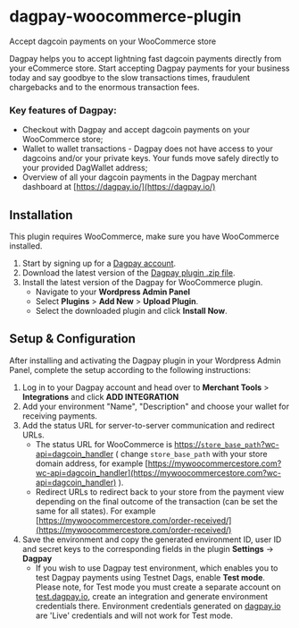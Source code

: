 # dagpay-woocommerce-plugin

Accept dagcoin payments on your WooCommerce store

Dagpay helps you to accept lightning fast dagcoin payments directly from your eCommerce store. Start accepting Dagpay payments for your business today and say goodbye to the slow transactions times, fraudulent chargebacks and to the enormous transaction fees.

### Key features of Dagpay:
* Checkout with Dagpay and accept dagcoin payments on your WooCommerce store;
* Wallet to wallet transactions - Dagpay does not have access to your dagcoins and/or your private keys. Your funds move safely directly to your provided DagWallet address;
* Overview of all your dagcoin payments in the Dagpay merchant dashboard at [https://dagpay.io/](https://dagpay.io/)

## Installation

This plugin requires WooCommerce, make sure you have WooCommerce installed.

1. Start by signing up for a [Dagpay account](https://dagpay.io/).
2. Download the latest version of the [Dagpay plugin .zip file](https://github.com/dagpay/woocommerce-plugin/releases/download/v1.0.2/dagcoin.zip).
3. Install the latest version of the Dagpay for WooCommerce plugin.
	* Navigate to your **Wordpress Admin Panel**
	* Select **Plugins** > **Add New** > **Upload Plugin**. 
	* Select the downloaded plugin and click **Install Now**.

## Setup & Configuration

After installing and activating the Dagpay plugin in your Wordpress Admin Panel, complete the setup according to the following instructions:

1. Log in to your Dagpay account and head over to **Merchant Tools** > **Integrations** and click **ADD INTEGRATION**
2. Add your environment "Name", "Description" and choose your wallet for receiving payments.
3. Add the status URL for server-to-server communication and redirect URLs. 
    * The status URL for WooCommerce is [https://`store_base_path`?wc-api=dagcoin_handler](https://store_base_path?wc-api=dagcoin_handler) ( change `store_base_path` with your store domain address, for example [https://mywoocommercestore.com?wc-api=dagcoin_handler](https://mywoocommercestore.com?wc-api=dagcoin_handler) ).
    * Redirect URLs to redirect back to your store from the payment view depending on the final outcome of the transaction (can be set the same for all states). For example [https://mywoocommercestore.com/order-received/](https://mywoocommercestore.com/order-received/)
4. Save the environment and copy the generated environment ID, user ID and secret keys to the corresponding fields in the plugin **Settings** -> **Dagpay**
	* If you wish to use Dagpay test environment, which enables you to test Dagpay payments using Testnet Dags, enable **Test mode**. Please note, for Test mode you must create a separate account on [test.dagpay.io](https://test.dagpay.io), create an integration and generate environment credentials there. Environment credentials generated on [dagpay.io](https://dagpay.io/) are 'Live' credentials and will not work for Test mode.
